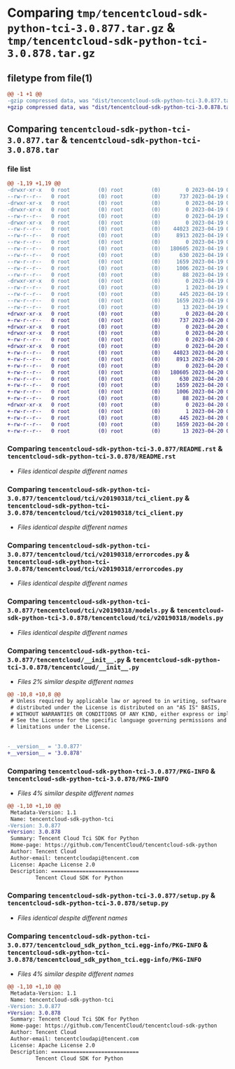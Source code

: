 # Comparing `tmp/tencentcloud-sdk-python-tci-3.0.877.tar.gz` & `tmp/tencentcloud-sdk-python-tci-3.0.878.tar.gz`

## filetype from file(1)

```diff
@@ -1 +1 @@
-gzip compressed data, was "dist/tencentcloud-sdk-python-tci-3.0.877.tar", last modified: Wed Apr 19 09:35:59 2023, max compression
+gzip compressed data, was "dist/tencentcloud-sdk-python-tci-3.0.878.tar", last modified: Thu Apr 20 00:45:08 2023, max compression
```

## Comparing `tencentcloud-sdk-python-tci-3.0.877.tar` & `tencentcloud-sdk-python-tci-3.0.878.tar`

### file list

```diff
@@ -1,19 +1,19 @@
-drwxr-xr-x   0 root         (0) root         (0)        0 2023-04-19 09:35:59.000000 tencentcloud-sdk-python-tci-3.0.877/
--rw-r--r--   0 root         (0) root         (0)      737 2023-04-19 09:35:59.000000 tencentcloud-sdk-python-tci-3.0.877/README.rst
-drwxr-xr-x   0 root         (0) root         (0)        0 2023-04-19 09:35:59.000000 tencentcloud-sdk-python-tci-3.0.877/tencentcloud/
-drwxr-xr-x   0 root         (0) root         (0)        0 2023-04-19 09:35:59.000000 tencentcloud-sdk-python-tci-3.0.877/tencentcloud/tci/
--rw-r--r--   0 root         (0) root         (0)        0 2023-04-19 09:35:59.000000 tencentcloud-sdk-python-tci-3.0.877/tencentcloud/tci/__init__.py
-drwxr-xr-x   0 root         (0) root         (0)        0 2023-04-19 09:35:59.000000 tencentcloud-sdk-python-tci-3.0.877/tencentcloud/tci/v20190318/
--rw-r--r--   0 root         (0) root         (0)    44023 2023-04-19 09:35:59.000000 tencentcloud-sdk-python-tci-3.0.877/tencentcloud/tci/v20190318/tci_client.py
--rw-r--r--   0 root         (0) root         (0)     8913 2023-04-19 09:35:59.000000 tencentcloud-sdk-python-tci-3.0.877/tencentcloud/tci/v20190318/errorcodes.py
--rw-r--r--   0 root         (0) root         (0)        0 2023-04-19 09:35:59.000000 tencentcloud-sdk-python-tci-3.0.877/tencentcloud/tci/v20190318/__init__.py
--rw-r--r--   0 root         (0) root         (0)   180605 2023-04-19 09:35:59.000000 tencentcloud-sdk-python-tci-3.0.877/tencentcloud/tci/v20190318/models.py
--rw-r--r--   0 root         (0) root         (0)      630 2023-04-19 09:35:59.000000 tencentcloud-sdk-python-tci-3.0.877/tencentcloud/__init__.py
--rw-r--r--   0 root         (0) root         (0)     1659 2023-04-19 09:35:59.000000 tencentcloud-sdk-python-tci-3.0.877/PKG-INFO
--rw-r--r--   0 root         (0) root         (0)     1006 2023-04-19 09:35:59.000000 tencentcloud-sdk-python-tci-3.0.877/setup.py
--rw-r--r--   0 root         (0) root         (0)       88 2023-04-19 09:35:59.000000 tencentcloud-sdk-python-tci-3.0.877/setup.cfg
-drwxr-xr-x   0 root         (0) root         (0)        0 2023-04-19 09:35:59.000000 tencentcloud-sdk-python-tci-3.0.877/tencentcloud_sdk_python_tci.egg-info/
--rw-r--r--   0 root         (0) root         (0)        1 2023-04-19 09:35:59.000000 tencentcloud-sdk-python-tci-3.0.877/tencentcloud_sdk_python_tci.egg-info/dependency_links.txt
--rw-r--r--   0 root         (0) root         (0)      445 2023-04-19 09:35:59.000000 tencentcloud-sdk-python-tci-3.0.877/tencentcloud_sdk_python_tci.egg-info/SOURCES.txt
--rw-r--r--   0 root         (0) root         (0)     1659 2023-04-19 09:35:59.000000 tencentcloud-sdk-python-tci-3.0.877/tencentcloud_sdk_python_tci.egg-info/PKG-INFO
--rw-r--r--   0 root         (0) root         (0)       13 2023-04-19 09:35:59.000000 tencentcloud-sdk-python-tci-3.0.877/tencentcloud_sdk_python_tci.egg-info/top_level.txt
+drwxr-xr-x   0 root         (0) root         (0)        0 2023-04-20 00:45:08.000000 tencentcloud-sdk-python-tci-3.0.878/
+-rw-r--r--   0 root         (0) root         (0)      737 2023-04-20 00:45:08.000000 tencentcloud-sdk-python-tci-3.0.878/README.rst
+drwxr-xr-x   0 root         (0) root         (0)        0 2023-04-20 00:45:08.000000 tencentcloud-sdk-python-tci-3.0.878/tencentcloud/
+drwxr-xr-x   0 root         (0) root         (0)        0 2023-04-20 00:45:08.000000 tencentcloud-sdk-python-tci-3.0.878/tencentcloud/tci/
+-rw-r--r--   0 root         (0) root         (0)        0 2023-04-20 00:45:08.000000 tencentcloud-sdk-python-tci-3.0.878/tencentcloud/tci/__init__.py
+drwxr-xr-x   0 root         (0) root         (0)        0 2023-04-20 00:45:08.000000 tencentcloud-sdk-python-tci-3.0.878/tencentcloud/tci/v20190318/
+-rw-r--r--   0 root         (0) root         (0)    44023 2023-04-20 00:45:08.000000 tencentcloud-sdk-python-tci-3.0.878/tencentcloud/tci/v20190318/tci_client.py
+-rw-r--r--   0 root         (0) root         (0)     8913 2023-04-20 00:45:08.000000 tencentcloud-sdk-python-tci-3.0.878/tencentcloud/tci/v20190318/errorcodes.py
+-rw-r--r--   0 root         (0) root         (0)        0 2023-04-20 00:45:08.000000 tencentcloud-sdk-python-tci-3.0.878/tencentcloud/tci/v20190318/__init__.py
+-rw-r--r--   0 root         (0) root         (0)   180605 2023-04-20 00:45:08.000000 tencentcloud-sdk-python-tci-3.0.878/tencentcloud/tci/v20190318/models.py
+-rw-r--r--   0 root         (0) root         (0)      630 2023-04-20 00:45:08.000000 tencentcloud-sdk-python-tci-3.0.878/tencentcloud/__init__.py
+-rw-r--r--   0 root         (0) root         (0)     1659 2023-04-20 00:45:08.000000 tencentcloud-sdk-python-tci-3.0.878/PKG-INFO
+-rw-r--r--   0 root         (0) root         (0)     1006 2023-04-20 00:45:08.000000 tencentcloud-sdk-python-tci-3.0.878/setup.py
+-rw-r--r--   0 root         (0) root         (0)       88 2023-04-20 00:45:08.000000 tencentcloud-sdk-python-tci-3.0.878/setup.cfg
+drwxr-xr-x   0 root         (0) root         (0)        0 2023-04-20 00:45:08.000000 tencentcloud-sdk-python-tci-3.0.878/tencentcloud_sdk_python_tci.egg-info/
+-rw-r--r--   0 root         (0) root         (0)        1 2023-04-20 00:45:08.000000 tencentcloud-sdk-python-tci-3.0.878/tencentcloud_sdk_python_tci.egg-info/dependency_links.txt
+-rw-r--r--   0 root         (0) root         (0)      445 2023-04-20 00:45:08.000000 tencentcloud-sdk-python-tci-3.0.878/tencentcloud_sdk_python_tci.egg-info/SOURCES.txt
+-rw-r--r--   0 root         (0) root         (0)     1659 2023-04-20 00:45:08.000000 tencentcloud-sdk-python-tci-3.0.878/tencentcloud_sdk_python_tci.egg-info/PKG-INFO
+-rw-r--r--   0 root         (0) root         (0)       13 2023-04-20 00:45:08.000000 tencentcloud-sdk-python-tci-3.0.878/tencentcloud_sdk_python_tci.egg-info/top_level.txt
```

### Comparing `tencentcloud-sdk-python-tci-3.0.877/README.rst` & `tencentcloud-sdk-python-tci-3.0.878/README.rst`

 * *Files identical despite different names*

### Comparing `tencentcloud-sdk-python-tci-3.0.877/tencentcloud/tci/v20190318/tci_client.py` & `tencentcloud-sdk-python-tci-3.0.878/tencentcloud/tci/v20190318/tci_client.py`

 * *Files identical despite different names*

### Comparing `tencentcloud-sdk-python-tci-3.0.877/tencentcloud/tci/v20190318/errorcodes.py` & `tencentcloud-sdk-python-tci-3.0.878/tencentcloud/tci/v20190318/errorcodes.py`

 * *Files identical despite different names*

### Comparing `tencentcloud-sdk-python-tci-3.0.877/tencentcloud/tci/v20190318/models.py` & `tencentcloud-sdk-python-tci-3.0.878/tencentcloud/tci/v20190318/models.py`

 * *Files identical despite different names*

### Comparing `tencentcloud-sdk-python-tci-3.0.877/tencentcloud/__init__.py` & `tencentcloud-sdk-python-tci-3.0.878/tencentcloud/__init__.py`

 * *Files 2% similar despite different names*

```diff
@@ -10,8 +10,8 @@
 # Unless required by applicable law or agreed to in writing, software
 # distributed under the License is distributed on an "AS IS" BASIS,
 # WITHOUT WARRANTIES OR CONDITIONS OF ANY KIND, either express or implied.
 # See the License for the specific language governing permissions and
 # limitations under the License.
 
 
-__version__ = '3.0.877'
+__version__ = '3.0.878'
```

### Comparing `tencentcloud-sdk-python-tci-3.0.877/PKG-INFO` & `tencentcloud-sdk-python-tci-3.0.878/PKG-INFO`

 * *Files 4% similar despite different names*

```diff
@@ -1,10 +1,10 @@
 Metadata-Version: 1.1
 Name: tencentcloud-sdk-python-tci
-Version: 3.0.877
+Version: 3.0.878
 Summary: Tencent Cloud Tci SDK for Python
 Home-page: https://github.com/TencentCloud/tencentcloud-sdk-python
 Author: Tencent Cloud
 Author-email: tencentcloudapi@tencent.com
 License: Apache License 2.0
 Description: ============================
         Tencent Cloud SDK for Python
```

### Comparing `tencentcloud-sdk-python-tci-3.0.877/setup.py` & `tencentcloud-sdk-python-tci-3.0.878/setup.py`

 * *Files identical despite different names*

### Comparing `tencentcloud-sdk-python-tci-3.0.877/tencentcloud_sdk_python_tci.egg-info/PKG-INFO` & `tencentcloud-sdk-python-tci-3.0.878/tencentcloud_sdk_python_tci.egg-info/PKG-INFO`

 * *Files 4% similar despite different names*

```diff
@@ -1,10 +1,10 @@
 Metadata-Version: 1.1
 Name: tencentcloud-sdk-python-tci
-Version: 3.0.877
+Version: 3.0.878
 Summary: Tencent Cloud Tci SDK for Python
 Home-page: https://github.com/TencentCloud/tencentcloud-sdk-python
 Author: Tencent Cloud
 Author-email: tencentcloudapi@tencent.com
 License: Apache License 2.0
 Description: ============================
         Tencent Cloud SDK for Python
```

